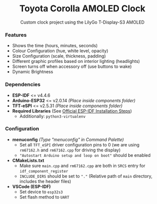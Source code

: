 <h1 align=center>Toyota Corolla AMOLED Clock</h1>
<p align=center>Custom clock project using the LilyGo T-Display-S3 AMOLED</p>

### Features
- Shows the time (hours, minutes, seconds)
- Colour Configuration (hue, white level, opacity)
- Size Configuration (scale, thickness, padding)
- Different graphic profiles based on interior lighting (headlights)
- Screen turns off when accessory off (use buttons to wake)
- Dynamic Brightness

### Dependencies
- **ESP-IDF** <= v4.4.6
- **Arduino-ESP32** <= v2.0.14 *(Place inside components folder)*
- **TFT-eSPI** <= v2.5.31 *(Place inside components folder)*
- **Required Libraries** (See [Official ESP-IDF Installation Steps](https://docs.espressif.com/projects/esp-idf/en/latest/esp32/get-started/linux-macos-setup.html))
    - Additionally: `python3-virtualenv`

### Configuration
- **menuconfig** *(Type "menuconfig" in Command Palette)*
    - Set all `TFT_eSPI` driver configuration pins to 0 (we are using `rm67162.h` and `rm67162.cpp` for driving the display)
    - `"Autostart Arduino setup and loop on boot"` should be enabled
- **CMakeLists.txt**
    - Make sure `main.cpp` and `rm67162.cpp` are both in `SRCS` entry for `idf_component_register`
    - `INCLUDE_DIRS` should be set to `"."` (Relative path of `main` directory, includes the header files)
- **VSCode (ESP-IDF)**
    - Set device to `esp32s3`
    - Set flash method to `UART`
